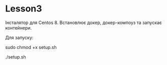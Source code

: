 # Lesson3

Інсталятор для Centos 8. Встановлює докер, докер-компоуз та запускає контейнери.

Для запуску:

  sudo chmod +x setup.sh
  
  ./setup.sh
